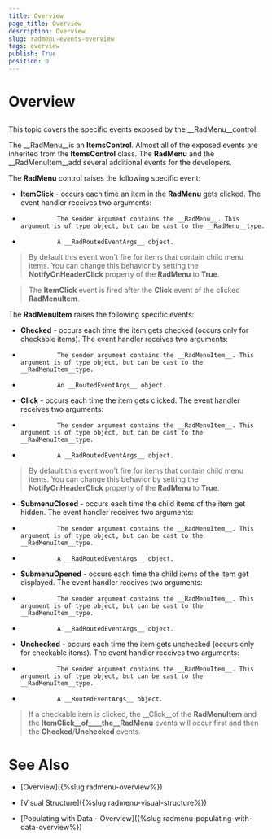 ```yaml
---
title: Overview
page_title: Overview
description: Overview
slug: radmenu-events-overview
tags: overview
publish: True
position: 0
---
```


# Overview



## 

This topic covers the specific events exposed by the __RadMenu__control.
        

The __RadMenu__is an __ItemsControl__. Almost all of the exposed events are inherited from the __ItemsControl__ class. The __RadMenu__ and the __RadMenuItem__add several additional events for the developers.
        

The __RadMenu__ control raises the following specific event:
        

* __ItemClick__ - occurs each time an item in the __RadMenu__ gets clicked. The event handler receives two arguments:
            

* 
                The sender argument contains the __RadMenu__. This argument is of type object, but can be cast to the __RadMenu__type.
              

* 
                A __RadRoutedEventArgs__ object.
              

>By default this event won't fire for items that contain child menu items. You can change this behavior by setting the __NotifyOnHeaderClick__ property of the __RadMenu__ to __True__.
          

>The __ItemClick__ event is fired after the __Click__ event of the clicked __RadMenuItem__.
          

The __RadMenuItem__ raises the following specific events:
        

* __Checked__ - occurs each time the item gets checked (occurs only for checkable items). The event handler receives two arguments:
            

* 
                The sender argument contains the __RadMenuItem__. This argument is of type object, but can be cast to the __RadMenuItem__type.
              

* 
                An __RoutedEventArgs__ object.
              

* __Click__ - occurs each time the item gets clicked. The event handler receives two arguments:
            

* 
                The sender argument contains the __RadMenuItem__. This argument is of type object, but can be cast to the __RadMenuItem__type.
              

* 
                A __RadRoutedEventArgs__ object.

                

>By default this event won't fire for items that contain child menu items. You can change this behavior by setting the __NotifyOnHeaderClick__ property of the __RadMenu__ to __True__.
                  

* __SubmenuClosed__ - occurs each time the child items of the item get hidden. The event handler receives two arguments:
            

* 
                The sender argument contains the __RadMenuItem__. This argument is of type object, but can be cast to the __RadMenuItem__type.
              

* 
                A __RadRoutedEventArgs__ object.
              

* __SubmenuOpened__ - occurs each time the child items of the item get displayed. The event handler receives two arguments:
            

* 
                The sender argument contains the __RadMenuItem__. This argument is of type object, but can be cast to the __RadMenuItem__type.
              

* 
                A __RadRoutedEventArgs__ object.
              

* __Unchecked__ - occurs each time the item gets unchecked (occurs only for checkable items). The event handler receives two arguments:
            

* 
                The sender argument contains the __RadMenuItem__. This argument is of type object, but can be cast to the __RadMenuItem__type.
              

* 
                A __RoutedEventArgs__ object.
              

>If a checkable item is clicked, the __Click__of the __RadMenuItem__ and the __ItemClick__of____the__RadMenu__ events will occur first and then the __Checked__/__Unchecked__ events.
          

# See Also

 * [Overview]({%slug radmenu-overview%})

 * [Visual Structure]({%slug radmenu-visual-structure%})

 * [Populating with Data - Overview]({%slug radmenu-populating-with-data-overview%})

